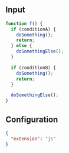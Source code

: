 
## Input
```javascript input
function f() {
  if (conditionA) {
    doSomething();
    return;
  } else {
    doSomethingElse();
  }

  if (conditionB) {
    doSomething();
    return;
  }

  doSomethingElse();
}
```

## Configuration
```json configuration
{
  "extension": "js"
}
```